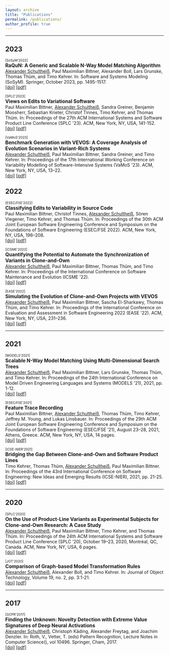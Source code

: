 ```yaml
---
layout: archive
title: "Publications"
permalink: /publications/
author_profile: true
---
```


---
## 2023
<span style="font-size:0.75em;">[SoSyM'2022]</span><br>
<span style="font-size:1.1em;">__RaQuN: A Generic and Scalable N-Way Model Matching Algorithm__</span><br>
<ins>Alexander Schultheiß</ins>, Paul Maximilian Bittner, Alexander Boll, Lars Grunske, Thomas Thüm, and Timo Kehrer. In: Software and Systems Modeling (SoSyM). Springer, October 2023, pp. 1495-1517.
<br>
[[doi]](https://doi.org/10.1007/s10270-022-01062-5)
[[pdf]](http://alexanderschultheiss.github.io/files/SBB+-SoSyM23.pdf)

<span style="font-size:0.75em;">[SPLC'2023]</span><br>
<span style="font-size:1.1em;">__Views on Edits to Variational Software__</span><br>
Paul Maximilian Bittner, <ins>Alexander Schultheiß</ins>, Sandra Greiner, Benjamin Moosherr, Sebastian Krieter, Christof Tinnes, Timo Kehrer, and Thomas Thüm. In: Proceedings of the 27th ACM International Systems and Software Product Line Conference (SPLC '23). ACM, New York, NY, USA, 141-152.
<br>
[[doi]](https://doi.org/10.1145/3579027.3608985)
[[pdf]](https://dl.acm.org/doi/pdf/10.1145/3579027.3608985)

<span style="font-size:0.75em;">[VaMoS'2023]</span><br>
<span style="font-size:1.1em;">__Benchmark Generation with VEVOS: A Coverage Analysis of Evolution Scenarios in Variant-Rich Systems__</span><br>
<ins>Alexander Schultheiß</ins>, Paul Maximilian Bittner, Sandra Greiner, and Timo Kehrer. In: Proceedings of the 17th International Working Conference on Variability Modelling of Software-Intensive Systems (VaMoS '23). ACM, New York, NY, USA, 13–22.
<br>
[[doi]](https://doi.org/10.1145/3571788.3571793)
[[pdf]](http://alexanderschultheiss.github.io/files/SBGK-VaMoS23.pdf)

## 2022
<span style="font-size:0.75em;">[ESEC/FSE'2022]</span><br>
<span style="font-size:1.1em;">__Classifying Edits to Variability in Source Code__</span><br>
Paul Maximilian Bittner, Christof Tinnes, <ins>Alexander Schultheiß</ins>, Sören Viegener, Timo Kehrer, and Thomas Thüm. In: Proceedings of the 30th ACM Joint European Software Engineering Conference and Symposium on the Foundations of Software Engineering (ESEC/FSE 2022). ACM, New York, NY, USA, 196–208.
<br>
[[doi]](https://doi.org/10.1145/3540250.3549108)
[[pdf]](https://dl.acm.org/doi/pdf/10.1145/3540250.3549108)


<span style="font-size:0.75em;">[ICSME'2022]</span><br>
<span style="font-size:1.1em;">__Quantifying the Potential to Automate the Synchronization of Variants in Clone-and-Own__</span><br>
<ins>Alexander Schultheiß</ins>, Paul Maximilian Bittner, Thomas Thüm, and Timo Kehrer. In: Proceedings of the International Conference on Software Maintenance and Evolution (ICSME '22).
<br>
[[doi]](https://doi.org/10.1109/ICSME55016.2022.00032)
[[pdf]](http://alexanderschultheiss.github.io/files/SBTK-ICSME22.pdf)

<span style="font-size:0.75em;">[EASE'2022]</span><br>
<span style="font-size:1.1em;">__Simulating the Evolution of Clone-and-Own Projects with VEVOS__</span><br>
<ins>Alexander Schultheiß</ins>, Paul Maximilian Bittner, Sascha El-Sharkawy, Thomas Thüm, and Timo Kehrer. In: Proceedings of the International Conference on Evaluation and Assessment in Software Engineering 2022 (EASE '22). ACM, New York, NY, USA, 231–236.
<br>
[[doi]](https://doi.org/10.1145/3530019.3534084)
[[pdf]](http://alexanderschultheiss.github.io/files/SBE+-EASE22.pdf)

---
## 2021
<span style="font-size:0.75em;">[MODELS'2021]</span><br>
<span style="font-size:1.1em;">__Scalable N-Way Model Matching Using Multi-Dimensional Search Trees__</span><br>
<ins>Alexander Schultheiß</ins>, Paul Maximilian Bittner, Lars Grunske, Thomas Thüm, and Timo Kehrer. In: Proceedings of the 24th International Conference on Model Driven Engineering Languages and Systems (MODELS '21), 2021, pp. 1-12.
<br>
[[doi]](https://doi.org/10.1109/MODELS50736.2021.00010)
[[pdf]](http://alexanderschultheiss.github.io/files/SBG+-MODELS21.pdf)

<span style="font-size:0.75em;">[ESEC/FSE'2021]</span><br>
<span style="font-size:1.1em;">__Feature Trace Recording__</span><br>
Paul Maximilian Bittner, <ins>Alexander Schultheiß</ins>, Thomas Thüm, Timo Kehrer, Jeffrey M. Young, and Lukas Linsbauer. In: Proceedings of the 29th ACM Joint European Software Engineering Conference and Symposium on the Foundations of Software Engineering (ESEC/FSE ’21), August 23–28, 2021, Athens, Greece. ACM, New York, NY, USA, 14 pages.
<br>
[[doi]](https://doi.org/10.1145/3468264.3468531)
[[pdf]](https://dl.acm.org/doi/pdf/10.1145/3468264.3468531)


<span style="font-size:0.75em;">[ICSE-NIER'2021]</span><br>
<span style="font-size:1.1em;">__Bridging the Gap Between Clone-and-Own and Software Product Lines__</span><br>
Timo Kehrer, Thomas Thüm, <ins>Alexander Schultheiß</ins>, Paul Maximilian Bittner. In: Proceedings of the 43rd International Conference on Software Engineering: New Ideas and Emerging Results (ICSE-NIER), 2021, pp. 21-25.
<br>
[[doi]](https://doi.org/10.1109/ICSE-NIER52604.2021.00013)
[[pdf]](https://alexanderschultheiss.github.io/files/KTSB-ICSE21.pdf)


---
## 2020

<span style="font-size:0.75em;">[SPLC'2020]</span><br>
<span style="font-size:1.1em;">__On the Use of Product-Line Variants as Experimental Subjects for Clone-and-Own Research: A Case Study__</span><br>
<ins>Alexander Schultheiß</ins>, Paul Maximilian Bittner, Timo Kehrer, and Thomas
Thüm. In: Proceedings of the 24th ACM International
Systems and Software Product Line Conference (SPLC ’20), October 19–23,
2020, Montréal, QC, Canada. ACM, New York, NY, USA, 6 pages.
<br>
[[doi]](https://doi.org/10.1145/3382025.3414972)
[[pdf]](https://alexanderschultheiss.github.io/files/SBKT-SPLC20.pdf)

<span style="font-size:0.75em;">[JOT'2020]</span><br>
<span style="font-size:1.1em;">__Comparison of Graph-based Model Transformation Rules__</span><br>
<ins>Alexander Schultheiß</ins>, Alexander Boll, and Timo Kehrer. In: Journal of Object Technology, Volume 19, no. 2, pp. 3:1-21.
<br>
[[doi]](https://doi.org/10.5381/jot.2020.19.2.a3) 
[[pdf]](https://alexanderschultheiss.github.io/files/SBK-JOT20.pdf)

---
## 2017

<span style="font-size:0.75em;">[GCPR'2017]</span><br>
<span style="font-size:1.1em;">__Finding the Unknown: Novelty Detection with Extreme Value Signatures of Deep Neural Activations__</span><br>
<ins>Alexander Schultheiß</ins>, Christoph Käding, Alexander Freytag, and Joachim Denzler. In: Roth, V., Vetter, T. (eds) Pattern Recognition, Lecture Notes in Computer Science(), vol 10496. Springer, Cham, 2017.
<br>
[[doi]](https://doi.org/10.1007/978-3-319-66709-6_19) 
[[pdf]](https://pub.inf-cv.uni-jena.de/pdf/Schultheiss17_FTU.pdf) 
